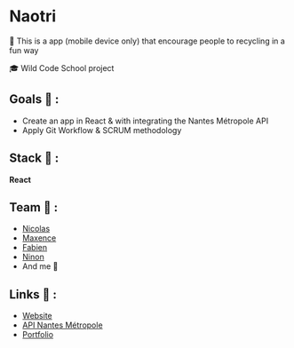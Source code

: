 # Naotri

<p>🌱 This is a app (mobile device only) that encourage people to recycling in a fun way</p>
<p>🎓 Wild Code School project</p>

## Goals 🎯 :
* Create an app in React & with integrating the Nantes Métropole API
* Apply Git Workflow & SCRUM methodology

## Stack 💎 :
**React**

## Team 💪 :
* [Nicolas](https://github.com/n-germain-work)
* [Maxence](https://github.com/Maxencergn)
* [Fabien](https://github.com/FabienBataille)
* [Ninon](https://github.com/NinonMaraval)
* And me 👩

## Links 🔗 :
* [Website](https://wcsnaotri.netlify.app/)
* [API Nantes Métropole](https://data.nantesmetropole.fr/pages/home/)
* [Portfolio](https://clemence-pirault.vercel.app/portfolio/naotri)
